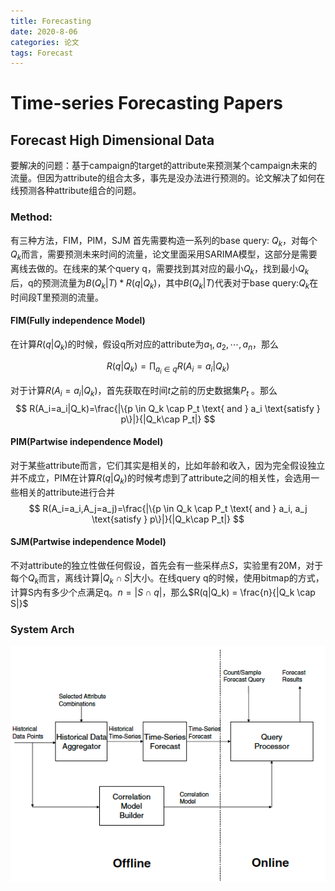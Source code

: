 ```yaml
---
title: Forecasting
date: 2020-8-06
categories: 论文
tags: Forecast
---
```

# Time-series Forecasting Papers

## Forecast High Dimensional Data

要解决的问题：基于campaign的target的attribute来预测某个campaign未来的流量。但因为attribute的组合太多，事先是没办法进行预测的。论文解决了如何在线预测各种attribute组合的问题。

### Method:
有三种方法，FIM，PIM，SJM
首先需要构造一系列的base query: $Q_k$，对每个$Q_k$而言，需要预测未来时间的流量，论文里面采用SARIMA模型，这部分是需要离线去做的。在线来的某个query q，需要找到其对应的最小$Q_k$，找到最小$Q_k$后，q的预测流量为$B(Q_k|T)*R(q|Q_k)$，其中$B(Q_k|T)$代表对于base query:$Q_k$在时间段T里预测的流量。

#### FIM(Fully independence Model)

在计算$R(q|Q_k)$的时候，假设q所对应的attribute为$a_1, a_2, \cdots, a_n$，那么

$$
R(q|Q_k) = \prod_{a_i \in q} R(A_i=a_i|Q_k)
$$

对于计算$R(A_i=a_i|Q_k)$，首先获取在时间$t$之前的历史数据集$P_t$ 。那么
$$
R(A_i=a_i|Q_k)=\frac{|\{p \in Q_k \cap P_t \text{   and   } a_i \text{satisfy } p\}|}{|Q_k\cap P_t|}
$$

#### PIM(Partwise independence Model)

对于某些attribute而言，它们其实是相关的，比如年龄和收入，因为完全假设独立并不成立，PIM在计算$R(q|Q_k)$的时候考虑到了attribute之间的相关性，会选用一些相关的attribute进行合并
$$
R(A_i=a_i,A_j=a_j)=\frac{|\{p \in Q_k \cap P_t \text{   and   } a_i, a_j \text{satisfy } p\}|}{|Q_k\cap P_t|}
$$

#### SJM(Partwise independence Model)

不对attribute的独立性做任何假设，首先会有一些采样点$S$，实验里有20M，对于每个$Q_k$而言，离线计算$|Q_k\cap S|$大小。在线query q的时候，使用bitmap的方式，计算S内有多少个点满足q。$n = |S \cap q|$，那么$R(q|Q_k) = \frac{n}{|Q_k \cap S|}$

### System Arch
![System Arch](/images/paper/forecast_high_1.png)
